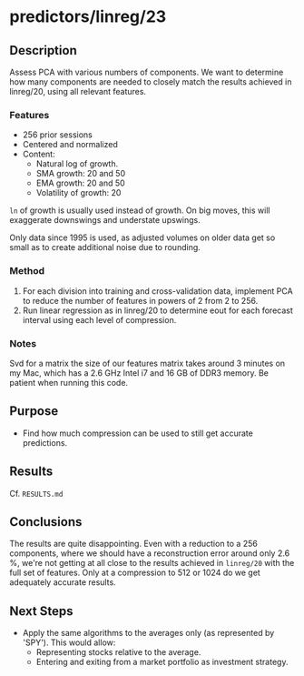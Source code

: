 predictors/linreg/23
===
Description
--
Assess PCA with various numbers of components. We want
to determine how many components are needed to closely
match the results achieved in linreg/20, using all 
relevant features.

### Features

-   256 prior sessions
-   Centered and normalized
-   Content:
    -   Natural log of growth.
    -   SMA growth: 20 and 50
    -   EMA growth: 20 and 50
    -   Volatility of growth: 20

`ln` of growth is usually used instead of growth. On big moves,
this will exaggerate downswings and understate upswings.
   
Only data since 1995 is used, as adjusted volumes on older data get so
small as to create additional noise due to rounding.

### Method
1.  For each division into training and cross-validation data,
    implement PCA to reduce the number of features in powers of
    2 from 2 to 256.
2.  Run linear regression as in linreg/20 to determine eout for
    each forecast interval using each level of compression.

### Notes
Svd for a matrix the size of our features matrix takes around 3 minutes
on my Mac, which has a 2.6 GHz Intel i7 and 16 GB of DDR3 memory.
Be patient when running this code.

Purpose
---
-   Find how much compression can be used to still get accurate
    predictions.

Results
--
Cf. `RESULTS.md`

Conclusions
--
The results are quite disappointing. Even with a reduction to
a 256 components, where we should have a reconstruction error
around only 2.6 %, we're not getting at all close to the results
achieved in `linreg/20` with the full set of features. Only at a compression
to 512 or 1024 do we get adequately accurate results.

Next Steps
--
-   Apply the same algorithms to the averages only (as represented by 'SPY').
    This would allow:
    -   Representing stocks relative to the average.
    -   Entering and exiting from a market portfolio as investment strategy.
